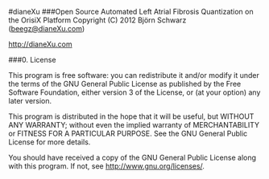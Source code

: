 #dianeXu
###Open Source Automated Left Atrial Fibrosis Quantization on the OrisiX Platform
Copyright (C) 2012  Björn Schwarz (beegz@dianeXu.com)

http://dianeXu.com

###0. License

This program is free software: you can redistribute it and/or modify
it under the terms of the GNU General Public License as published by
the Free Software Foundation, either version 3 of the License, or
(at your option) any later version.

This program is distributed in the hope that it will be useful,
but WITHOUT ANY WARRANTY; without even the implied warranty of
MERCHANTABILITY or FITNESS FOR A PARTICULAR PURPOSE.  See the
GNU General Public License for more details.

You should have received a copy of the GNU General Public License
along with this program.  If not, see <http://www.gnu.org/licenses/>.
    
    